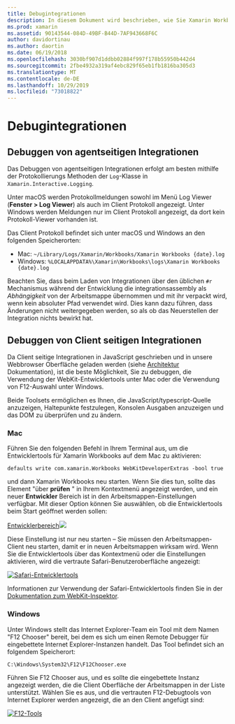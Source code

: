 ```yaml
---
title: Debugintegrationen
description: In diesem Dokument wird beschrieben, wie Sie Xamarin Workbooks-Integrationen sowohl auf Agent-Seite als auch auf Clientseite unter Windows und Mac Debuggen.
ms.prod: xamarin
ms.assetid: 90143544-084D-49BF-B44D-7AF943668F6C
author: davidortinau
ms.author: daortin
ms.date: 06/19/2018
ms.openlocfilehash: 3030bf907d1ddbb02884f997f178b55950b442d4
ms.sourcegitcommit: 2fbe4932a319af4ebc829f65eb1fb1816ba305d3
ms.translationtype: MT
ms.contentlocale: de-DE
ms.lasthandoff: 10/29/2019
ms.locfileid: "73018822"
---
```

# <a name="debugging-integrations"></a>Debugintegrationen

## <a name="debugging-agent-side-integrations"></a>Debuggen von agentseitigen Integrationen

Das Debuggen von agentseitigen Integrationen erfolgt am besten mithilfe der Protokollierungs Methoden der `Log`-Klasse in `Xamarin.Interactive.Logging`.

Unter macOS werden Protokollmeldungen sowohl im Menü Log Viewer (**Fenster > Log Viewer**) als auch im Client Protokoll angezeigt. Unter Windows werden Meldungen nur im Client Protokoll angezeigt, da dort kein Protokoll-Viewer vorhanden ist.

Das Client Protokoll befindet sich unter macOS und Windows an den folgenden Speicherorten:

- Mac: `~/Library/Logs/Xamarin/Workbooks/Xamarin Workbooks {date}.log`
- Windows: `%LOCALAPPDATA%\Xamarin\Workbooks\logs\Xamarin Workbooks {date}.log`

Beachten Sie, dass beim Laden von Integrationen über den üblichen `#r` Mechanismus während der Entwicklung die integrationsassembly als _Abhängigkeit_ von der Arbeitsmappe übernommen und mit ihr verpackt wird, wenn kein absoluter Pfad verwendet wird. Dies kann dazu führen, dass Änderungen nicht weitergegeben werden, so als ob das Neuerstellen der Integration nichts bewirkt hat.

## <a name="debugging-client-side-integrations"></a>Debuggen von Client seitigen Integrationen

Da Client seitige Integrationen in JavaScript geschrieben und in unsere Webbrowser Oberfläche geladen werden (siehe [Architektur](~/tools/workbooks/sdk/architecture.md) Dokumentation), ist die beste Möglichkeit, Sie zu debuggen, die Verwendung der WebKit-Entwicklertools unter Mac oder die Verwendung von F12-Auswahl unter Windows.

Beide Toolsets ermöglichen es Ihnen, die JavaScript/typescript-Quelle anzuzeigen, Haltepunkte festzulegen, Konsolen Ausgaben anzuzeigen und das DOM zu überprüfen und zu ändern.

### <a name="mac"></a>Mac

Führen Sie den folgenden Befehl in Ihrem Terminal aus, um die Entwicklertools für Xamarin Workbooks auf dem Mac zu aktivieren:

```shell
defaults write com.xamarin.Workbooks WebKitDeveloperExtras -bool true
```

und dann Xamarin Workbooks neu starten. Wenn Sie dies tun, sollte das Element "über **prüfen** " in Ihrem Kontextmenü angezeigt werden, und ein neuer **Entwickler** Bereich ist in den Arbeitsmappen-Einstellungen verfügbar. Mit dieser Option können Sie auswählen, ob die Entwicklertools beim Start geöffnet werden sollen:

[Entwicklerbereich![](debugging-images/developer-pane-small.png)](debugging-images/developer-pane.png#lightbox)

Diese Einstellung ist nur neu starten – Sie müssen den Arbeitsmappen-Client neu starten, damit er in neuen Arbeitsmappen wirksam wird. Wenn Sie die Entwicklertools über das Kontextmenü oder die Einstellungen aktivieren, wird die vertraute Safari-Benutzeroberfläche angezeigt:

[![Safari-Entwicklertools](debugging-images/mac-dev-tools.png)](debugging-images/mac-dev-tools.png#lightbox)

Informationen zur Verwendung der Safari-Entwicklertools finden Sie in der [Dokumentation zum WebKit-Inspektor][webkit-docs].

### <a name="windows"></a>Windows

Unter Windows stellt das Internet Explorer-Team ein Tool mit dem Namen "F12 Chooser" bereit, bei dem es sich um einen Remote Debugger für eingebettete Internet Explorer-Instanzen handelt. Das Tool befindet sich an folgendem Speicherort:

```shell
C:\Windows\System32\F12\F12Chooser.exe
```

Führen Sie F12 Chooser aus, und es sollte die eingebettete Instanz angezeigt werden, die die Client Oberfläche der Arbeitsmappen in der Liste unterstützt. Wählen Sie es aus, und die vertrauten F12-Debugtools von Internet Explorer werden angezeigt, die an den Client angefügt sind:

[![F12-Tools](debugging-images/windows-dev-tools.png)](debugging-images/windows-dev-tools.png#lightbox)

[webkit-docs]: https://trac.webkit.org/wiki/WebInspector
